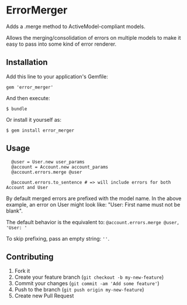 # ErrorMerger

Adds a .merge method to ActiveModel-compliant models.

Allows the merging/consolidation of errors on multiple models to make it easy
to pass into some kind of error renderer.

## Installation

Add this line to your application's Gemfile:

    gem 'error_merger'

And then execute:

    $ bundle

Or install it yourself as:

    $ gem install error_merger

## Usage

```
  @user = User.new user_params
  @account = Account.new account_params
  @account.errors.merge @user

  @account.errors.to_sentence # => will include errors for both Account and User
```

By default merged errors are prefixed with the model name. In the above example, an error on User might look like: "User: First name must not be blank".

The default behavior is the equivalent to: `@account.errors.merge @user, 'User: '`

To skip prefixing, pass an empty string: `''`.


## Contributing

1. Fork it
2. Create your feature branch (`git checkout -b my-new-feature`)
3. Commit your changes (`git commit -am 'Add some feature'`)
4. Push to the branch (`git push origin my-new-feature`)
5. Create new Pull Request
